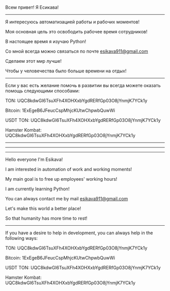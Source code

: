 Всем привет! Я Есикава!
______________________________________________________________
Я интересуюсь автоматизацией работы и рабочих моментов!

Моя основная цель это освободить рабочее время сотрудников!

В настоящее время я изучаю Python!

Со мной всегда можно связаться по почте esikava911@gmail.com

Сделаем этот мир лучше!

Чтобы у человечества было больше времени на отдых!

________________________________________________________________
 
Если у вас есть желание помочь в развитии 
вы всегда можете оказать помощь следующими способами:

TON: UQC8kdwGI6TsuXFh4XOHXxbYgdRERfGp03O8jYnmjK7YCk1y

Bitcoin: 1ExEgeB6JFeucCspMhjcKUtwChpwbQuwWi

USDT TON: UQC8kdwGI6TsuXFh4XOHXxbYgdRERfGp03O8jYnmjK7YCk1y

Hamster Kombat: UQC8kdwGI6TsuXFh4XOHXxbYgdRERfGp03O8jYnmjK7YCk1y
________________________________________________________________
________________________________________________________________
________________________________________________________________
Hello everyone I'm Esikava!

I am interested in automation of work and working moments!

My main goal is to free up employees' working hours!

I am currently learning Python!

You can always contact me by mail esikava911@gmail.com

Let's make this world a better place!

So that humanity has more time to rest!

________________________________________________________________
 
If you have a desire to help in development, 
you can always help in the following ways:

TON: UQC8kdwGI6TsuXFh4XOHXxbYgdRERfGp03O8jYnmjK7YCk1y

Bitcoin: 1ExEgeB6JFeucCspMhjcKUtwChpwbQuwWi

USDT TON: UQC8kdwGI6TsuXFh4XOHXxbYgdRERfGp03O8jYnmjK7YCk1y

Hamster Kombat: UQC8kdwGI6TsuXFh4XOHXxbYgdRERfGp03O8jYnmjK7YCk1y












 

